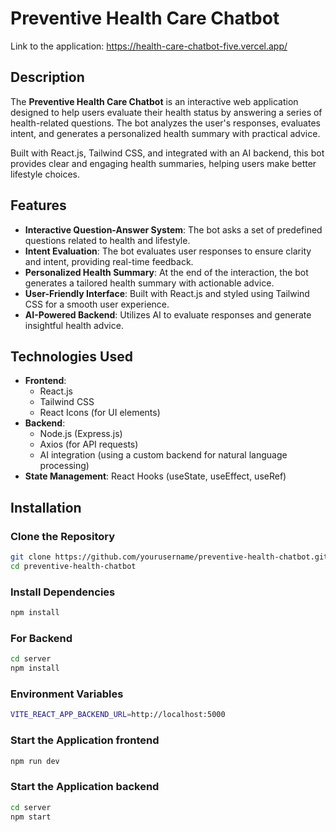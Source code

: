 # Preventive Health Care Chatbot
Link to the application: https://health-care-chatbot-five.vercel.app/
## Description

The **Preventive Health Care Chatbot** is an interactive web application designed to help users evaluate their health status by answering a series of health-related questions. The bot analyzes the user's responses, evaluates intent, and generates a personalized health summary with practical advice.

Built with React.js, Tailwind CSS, and integrated with an AI backend, this bot provides clear and engaging health summaries, helping users make better lifestyle choices.

## Features

- **Interactive Question-Answer System**: The bot asks a set of predefined questions related to health and lifestyle.
- **Intent Evaluation**: The bot evaluates user responses to ensure clarity and intent, providing real-time feedback.
- **Personalized Health Summary**: At the end of the interaction, the bot generates a tailored health summary with actionable advice.
- **User-Friendly Interface**: Built with React.js and styled using Tailwind CSS for a smooth user experience.
- **AI-Powered Backend**: Utilizes AI to evaluate responses and generate insightful health advice.

## Technologies Used

- **Frontend**: 
  - React.js
  - Tailwind CSS
  - React Icons (for UI elements)
- **Backend**:
  - Node.js (Express.js)
  - Axios (for API requests)
  - AI integration (using a custom backend for natural language processing)
- **State Management**: React Hooks (useState, useEffect, useRef)

## Installation

### Clone the Repository

```bash
git clone https://github.com/yourusername/preventive-health-chatbot.git
cd preventive-health-chatbot
```
### Install Dependencies
``` bash
npm install
```
### For Backend
``` bash
cd server
npm install
```
### Environment Variables
``` bash
VITE_REACT_APP_BACKEND_URL=http://localhost:5000
```
### Start the Application frontend
``` bash
npm run dev
```
### Start the Application backend
``` bash
cd server
npm start
```



